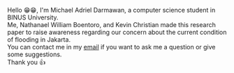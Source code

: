 Hello 😁😁, I'm Michael Adriel Darmawan, a computer science student in BINUS University.<br>
Me, Nathanael William Boentoro, and Kevin Christian made this research paper to raise awareness regarding our concern about the current condition of flooding in Jakarta.<br>
You can contact me in my <a href="mailto: michaeladriel080801@gmail.com">email<a> if you want to ask me a question or give some suggestions.<br>
Thank you 👍
